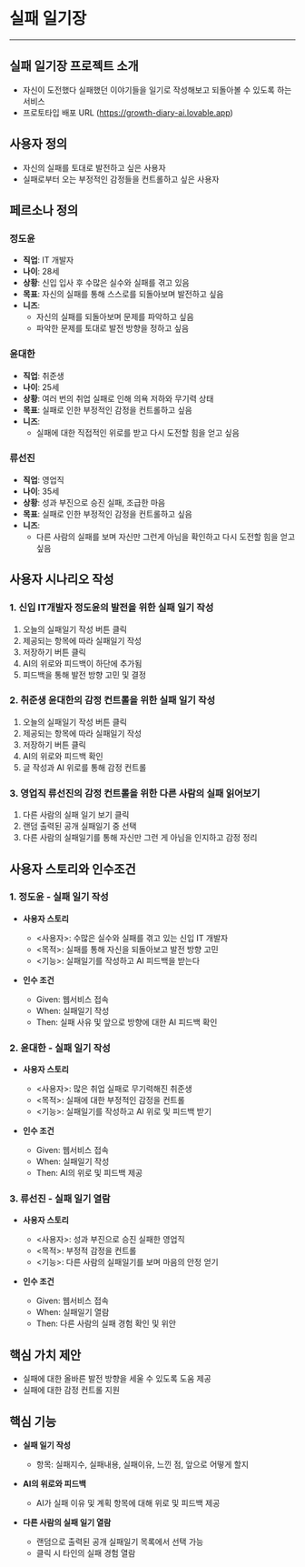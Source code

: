 # 실패 일기장

---

## 실패 일기장 프로젝트 소개

- 자신이 도전했다 실패했던 이야기들을 일기로 작성해보고 되돌아볼 수 있도록 하는 서비스
- 프로토타입 배포 URL (https://growth-diary-ai.lovable.app)


## 사용자 정의

- 자신의 실패를 토대로 발전하고 싶은 사용자
- 실패로부터 오는 부정적인 감정들을 컨트롤하고 싶은 사용자


## 페르소나 정의

### 정도윤
- **직업**: IT 개발자
- **나이**: 28세
- **상황**: 신입 입사 후 수많은 실수와 실패를 겪고 있음
- **목표**: 자신의 실패를 통해 스스로를 되돌아보며 발전하고 싶음
- **니즈**:
    - 자신의 실패를 되돌아보며 문제를 파악하고 싶음
    - 파악한 문제를 토대로 발전 방향을 정하고 싶음

### 윤대한
- **직업**: 취준생
- **나이**: 25세
- **상황**: 여러 번의 취업 실패로 인해 의욕 저하와 무기력 상태
- **목표**: 실패로 인한 부정적인 감정을 컨트롤하고 싶음
- **니즈**:
    - 실패에 대한 직접적인 위로를 받고 다시 도전할 힘을 얻고 싶음

### 류선진
- **직업**: 영업직
- **나이**: 35세
- **상황**: 성과 부진으로 승진 실패, 조급한 마음
- **목표**: 실패로 인한 부정적인 감정을 컨트롤하고 싶음
- **니즈**:
    - 다른 사람의 실패를 보며 자신만 그런게 아님을 확인하고 다시 도전할 힘을 얻고 싶음

## 사용자 시나리오 작성

### 1. 신입 IT개발자 정도윤의 발전을 위한 실패 일기 작성

1. 오늘의 실패일기 작성 버튼 클릭
2. 제공되는 항목에 따라 실패일기 작성
3. 저장하기 버튼 클릭
4. AI의 위로와 피드백이 하단에 추가됨
5. 피드백을 통해 발전 방향 고민 및 결정

### 2. 취준생 윤대한의 감정 컨트롤을 위한 실패 일기 작성

1. 오늘의 실패일기 작성 버튼 클릭
2. 제공되는 항목에 따라 실패일기 작성
3. 저장하기 버튼 클릭
4. AI의 위로와 피드백 확인
5. 글 작성과 AI 위로를 통해 감정 컨트롤

### 3. 영업직 류선진의 감정 컨트롤을 위한 다른 사람의 실패 읽어보기

1. 다른 사람의 실패 일기 보기 클릭
2. 랜덤 출력된 공개 실패일기 중 선택
3. 다른 사람의 실패일기를 통해 자신만 그런 게 아님을 인지하고 감정 정리

## 사용자 스토리와 인수조건

### 1. 정도윤 - 실패 일기 작성

- **사용자 스토리**
    - <사용자>: 수많은 실수와 실패를 겪고 있는 신입 IT 개발자
    - <목적>: 실패를 통해 자신을 되돌아보고 발전 방향 고민
    - <기능>: 실패일기를 작성하고 AI 피드백을 받는다

- **인수 조건**
    - Given: 웹서비스 접속
    - When: 실패일기 작성
    - Then: 실패 사유 및 앞으로 방향에 대한 AI 피드백 확인

### 2. 윤대한 - 실패 일기 작성

- **사용자 스토리**
    - <사용자>: 많은 취업 실패로 무기력해진 취준생
    - <목적>: 실패에 대한 부정적인 감정을 컨트롤
    - <기능>: 실패일기를 작성하고 AI 위로 및 피드백 받기

- **인수 조건**
    - Given: 웹서비스 접속
    - When: 실패일기 작성
    - Then: AI의 위로 및 피드백 제공

### 3. 류선진 - 실패 일기 열람

- **사용자 스토리**
    - <사용자>: 성과 부진으로 승진 실패한 영업직
    - <목적>: 부정적 감정을 컨트롤
    - <기능>: 다른 사람의 실패일기를 보며 마음의 안정 얻기

- **인수 조건**
    - Given: 웹서비스 접속
    - When: 실패일기 열람
    - Then: 다른 사람의 실패 경험 확인 및 위안

## 핵심 가치 제안

- 실패에 대한 올바른 발전 방향을 세울 수 있도록 도움 제공
- 실패에 대한 감정 컨트롤 지원

## 핵심 기능

- **실패 일기 작성**
    - 항목: 실패지수, 실패내용, 실패이유, 느낀 점, 앞으로 어떻게 할지

- **AI의 위로와 피드백**
    - AI가 실패 이유 및 계획 항목에 대해 위로 및 피드백 제공

- **다른 사람의 실패 일기 열람**
    - 랜덤으로 출력된 공개 실패일기 목록에서 선택 가능
    - 클릭 시 타인의 실패 경험 열람
